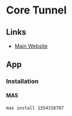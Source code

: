 # Core Tunnel

## Links

- [Main Website](https://codinn.com/tunnel/)

## App

### Installation

#### MAS

```sh
mas install 1354318707
```
